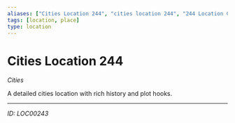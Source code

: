 ```yaml
---
aliases: ["Cities Location 244", "cities location 244", "244 Location Cities"]
tags: [location, place]
type: location
---
```


# Cities Location 244

*Cities*

A detailed cities location with rich history and plot hooks.

---
*ID: LOC00243*